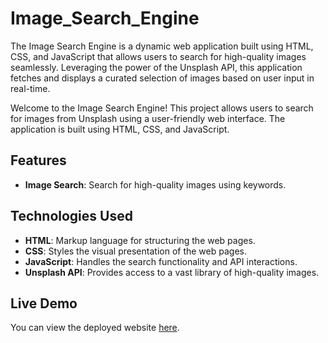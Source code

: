 # Image_Search_Engine
The Image Search Engine is a dynamic web application built using HTML, CSS, and JavaScript that allows users to search for high-quality images seamlessly. Leveraging the power of the Unsplash API, this application fetches and displays a curated selection of images based on user input in real-time. 

Welcome to the Image Search Engine! This project allows users to search for images from Unsplash using a user-friendly web interface. The application is built using HTML, CSS, and JavaScript.

## Features

- **Image Search**: Search for high-quality images using keywords.

## Technologies Used

- **HTML**: Markup language for structuring the web pages.
- **CSS**: Styles the visual presentation of the web pages.
- **JavaScript**: Handles the search functionality and API interactions.
- **Unsplash API**: Provides access to a vast library of high-quality images.



## Live Demo
You can view the deployed website [here]( https://bibhusitabehera98.github.io/Image_Search_Engine/).
